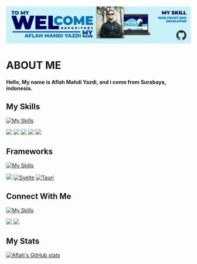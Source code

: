![MasYaaz](img/Heading.png)

# ABOUT ME

#### Hello, My name is Aflah Mahdi Yazdi, and i come from Surabaya, indonesia.

## My Skills

[![My Skills](https://skillicons.dev/icons?i=js,html,css,php)]()

[![](https://img.shields.io/badge/JavaScript-323330?style=for-the-badge&logo=javascript&logoColor=F7DF1E
)]()  [![](https://img.shields.io/badge/HTML5-E34F26?style=for-the-badge&logo=html5&logoColor=white)]()  [![](https://img.shields.io/badge/CSS3-1572B6?style=for-the-badge&logo=css3&logoColor=white)]() [![](https://img.shields.io/badge/php-%23777BB4.svg?style=for-the-badge&logo=php&logoColor=white)]() [![](https://img.shields.io/badge/Rust-%23777BB4.svg?style=for-the-badge&logo=rust&logoColor=white)]()

## Frameworks

[![My Skills](https://skillicons.dev/icons?i=bootstrap,svelte)]()

[![](https://img.shields.io/badge/Bootstrap-563D7C?style=for-the-badge&logo=bootstrap&logoColor=white)]() [![Svelte](https://img.shields.io/badge/Svelte-%23f1413d.svg?style=for-the-badge&logo=bootstrap&logoColor=white)]() [![Tauri](https://img.shields.io/badge/Svelte-%23f1413d.svg?style=for-the-badge&logo=tauri&logoColor=yellow)]()

## Connect With Me

[![My Skills](https://skillicons.dev/icons?i=instagram,linkedin)]()

[![](https://img.shields.io/badge/Instagram-E4405F?style=for-the-badge&logo=instagram&logoColor=white)](https://www.instagram.com/mas_yazz22/) [![](https://img.shields.io/badge/LinkedIn-0077B5?style=for-the-badge&logo=linkedin&logoColor=white
)](https://www.linkedin.com/in/aflah-mahdi-yazdi-a69414355/) 


## My Stats

[![Aflah's GitHub stats](https://github-readme-stats.vercel.app/api?username=MasYaaz&show_icons=true&theme=dark)]()
<!--
**MasYaaz/MasYaaz** is a ✨ _special_ ✨ repository because its `README.md` (this file) appears on your GitHub profile.

Here are some ideas to get you started:

- 🔭 I’m currently working on ...
- 🌱 I’m currently learning ...
- 👯 I’m looking to collaborate on ...
- 🤔 I’m looking for help with ...
- 💬 Ask me about ...
- 📫 How to reach me: ...
- 😄 Pronouns: ...
- ⚡ Fun fact: ...
-->
